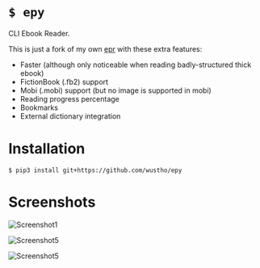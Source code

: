 # `$ epy`

CLI Ebook Reader.

This is just a fork of my own [epr](https://github.com/wustho/epr) with these extra features:

- Faster (although only noticeable when reading badly-structured thick ebook)
- FictionBook (.fb2) support
- Mobi (.mobi) support (but no image is supported in mobi)
- Reading progress percentage
- Bookmarks
- External dictionary integration

# Installation

```shell
$ pip3 install git+https://github.com/wustho/epy
```

# Screenshots

![Screenshot1](https://drive.google.com/uc?export=download&id=1IRECRge2A2J3Sp52DLDAqaAB8Oi09Pvi)

![Screenshot5](https://drive.google.com/uc?export=download&id=1MiNe8j6UrvJEIk9GzgGFjxTxMhtWhnyH)

![Screenshot5](https://drive.google.com/uc?export=download&id=1bqIOrdWOqBfdJ4nGRj55I337UEmoKuwu)
